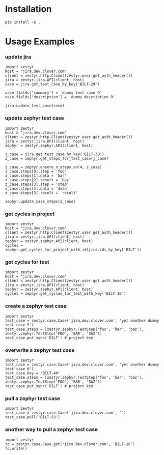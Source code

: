 # Installation

    pip install -e .

# Usage Examples

### update jira

    import zestyr
    host = "jira.dev.clover.com"
    client = zestyr.http.Client(zestyr.user.get_auth_header())
    jira = zestyr.jira.API(client, host)
    case = jira.get_test_case_by_key('BILT-29')
    
    case.fields['summary'] = 'dummy test case O'
    case.fields['description'] = 'dummy description O'
    
    jira.update_test_case(case)

### update zephyr test case

    import zestyr
    host = "jira.dev.clover.com"
    client = zestyr.http.Client(zestyr.user.get_auth_header())
    jira = zestyr.jira.API(client, host)
    zephyr = zestyr.zephyr.API(client, host)
    
    j_case = jira.get_test_case_by_key('BILT-30')
    z_case = zephyr.get_steps_for_test_case(j_case)
    
    z_case = zephyr.ensure_n_steps_on(4, z_case)
    z_case.steps[0].step = 'foo'
    z_case.steps[1].data = 'bar'
    z_case.steps[2].result = 'baz'
    z_case.steps[3].step = 'step'
    z_case.steps[3].data = 'data'
    z_case.steps[3].result = 'result'
    
    zephyr.update_case_steps(z_case)

### get cycles in project

    import zestyr
    host = "jira.dev.clover.com"
    client = zestyr.http.Client(zestyr.user.get_auth_header())
    jira = zestyr.jira.API(client, host)
    zephyr = zestyr.zephyr.API(client, host)
    cycles = zephyr.get_cycles_for_project_with_id(jira.ids_by_key['BILT'])

### get cycles for test

    import zestyr
    host = "jira.dev.clover.com"
    client = zestyr.http.Client(zestyr.user.get_auth_header())
    jira = zestyr.jira.API(client, host)
    zephyr = zestyr.zephyr.API(client, host)
    cycles = zephyr.get_cycles_for_test_with_key('BILT-16')

### create a zephyr test case

    import zestyr
    test_case = zestyr.case.Case('jira.dev.clover.com', 'yet another dummy test case 5')
    test_case.steps = [zestyr.zephyr.TestStep('foo', 'bar', 'baz'), zestyr.zephyr.TestStep('FOO', 'BAR', 'BAZ')]
    test_case.put_sync('BILT') # project key

### overwrite a zephyr test case

    import zestyr
    test_case = zestyr.case.Case('jira.dev.clover.com', 'yet another dummy test case 6')
    test_case.key = 'BILT-40'
    test_case.steps = [zestyr.zephyr.TestStep('foo', 'bar', 'baz'), zestyr.zephyr.TestStep('FOO', 'BAR', 'BAZ')]
    test_case.put_sync('BILT') # project key

### pull a zephyr test case

    import zestyr
    test_case = zestyr.case.Case('jira.dev.clover.com', '')
    test_case.pull('BILT-53')

### another way to pull a zephyr test case

    import zestyr                                              
    tc = zestyr.case.Case.get('jira.dev.clover.com', 'BILT-16')
    tc.write()
